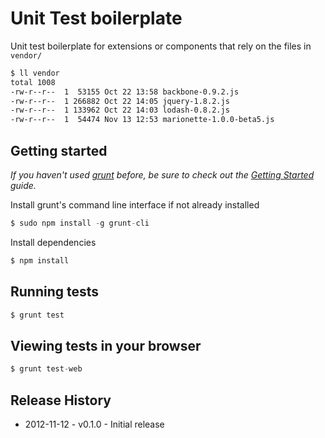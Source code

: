 # Unit Test boilerplate

Unit test boilerplate for extensions or components that rely on the files in `vendor/`

```bash
$ ll vendor 
total 1008
-rw-r--r--  1  53155 Oct 22 13:58 backbone-0.9.2.js
-rw-r--r--  1 266882 Oct 22 14:05 jquery-1.8.2.js
-rw-r--r--  1 133962 Oct 22 14:03 lodash-0.8.2.js
-rw-r--r--  1  54474 Nov 13 12:53 marionette-1.0.0-beta5.js
```

## Getting started

_If you haven't used [grunt][] before, be sure to check out the [Getting Started][] guide._


Install grunt's command line interface if not already installed

```js
$ sudo npm install -g grunt-cli
```

Install dependencies

```js
$ npm install
```

## Running tests

```js
$ grunt test
```

## Viewing tests in your browser

```js
$ grunt test-web
```

[grunt]: http://gruntjs.com/
[Getting Started]: https://github.com/gruntjs/grunt/blob/devel/docs/getting_started.md


## Release History

 * 2012-11-12 - v0.1.0 - Initial release

